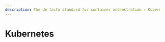 ```yaml
---
description: The de facto standard for container orchestration - Kubernetes -
---
```


# Kubernetes

